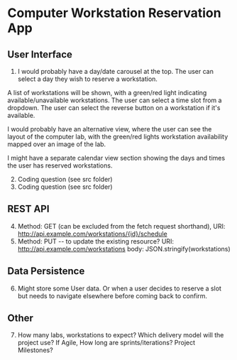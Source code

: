 # Computer Workstation Reservation App

## User Interface

1. I would probably have a day/date carousel at the top. The user can select a day they wish to reserve a workstation.

A list of workstations will be shown, with a green/red light indicating available/unavailable workstations. The user can select a time slot from a dropdown. The user can select the reverse button on a workstation if it's available.

I would probably have an alternative view, where the user can see the layout of the computer lab, with the green/red lights workstation availability mapped over an image of the lab.

I might have a separate calendar view section showing the days and times the user has reserved workstations.

2. Coding question (see src folder)
3. Coding question (see src folder)

## REST API

4. Method: GET (can be excluded from the fetch request shorthand), URI: http://api.example.com/workstations/{id}/schedule
5. Method: PUT -- to update the existing resource? URI: http://api.example.com/workstations
   body: JSON.stringify(workstations)

## Data Persistence

6. Might store some User data. Or when a user decides to reserve a slot but needs to navigate elsewhere before coming back to confirm.

## Other

7. How many labs, workstations to expect?
   Which delivery model will the project use?
   If Agile, How long are sprints/iterations? Project Milestones?
